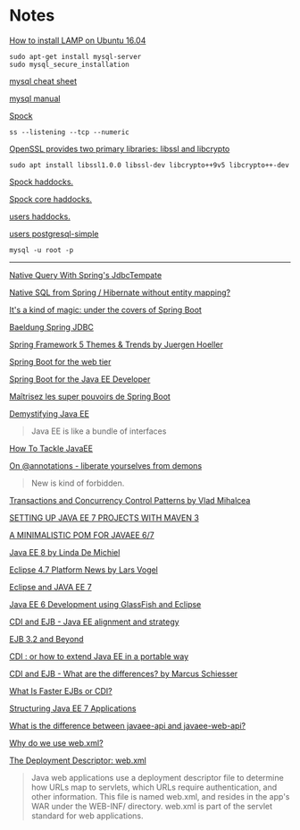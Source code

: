 # Notes

[How to install LAMP on Ubuntu 16.04](https://www.digitalocean.com/community/tutorials/how-to-install-linux-apache-mysql-php-lamp-stack-on-ubuntu-16-04)

    sudo apt-get install mysql-server
    sudo mysql_secure_installation

[mysql cheat sheet](https://gist.github.com/hofmannsven/9164408)

[mysql manual](http://dev.mysql.com/doc/refman/5.7/en/mysql.html)

[Spock](https://www.spock.li/tutorial/)

    ss --listening --tcp --numeric

[OpenSSL provides two primary libraries: libssl and libcrypto](https://wiki.openssl.org/index.php/Libcrypto_API)

    sudo apt install libssl1.0.0 libssl-dev libcrypto++9v5 libcrypto++-dev

[Spock haddocks.](https://spockdocs.s3.eu-central-1.amazonaws.com/Spock-0.11.0.0/index.html)

[Spock core haddocks.](https://spockdocs.s3.eu-central-1.amazonaws.com/Spock-core-0.11.0.0/index.html)

[users haddocks.](https://www.stackage.org/haddock/lts-7.0/users-0.5.0.0/Web-Users-Types.html)

[users postgresql-simple](https://www.stackage.org/lts-7.0/package/users-postgresql-simple-0.5.0.2)

    mysql -u root -p

---

[Native Query With Spring's JdbcTempate](https://stackoverflow.com/questions/11750300/native-query-with-springs-jdbctempate)

[Native SQL from Spring / Hibernate without entity mapping?](https://stackoverflow.com/questions/33225313/native-sql-from-spring-hibernate-without-entity-mapping)

[It's a kind of magic: under the covers of Spring Boot](https://www.youtube.com/watch?v=uof5h-j0IeE)

[Baeldung Spring JDBC](http://www.baeldung.com/spring-jdbc-jdbctemplate)

[Spring Framework 5 Themes & Trends by Juergen Hoeller](https://www.youtube.com/watch?v=z3vq64xSQTo)

[Spring Boot for the web tier](https://www.youtube.com/watch?v=7cemYpV1fNI)

[Spring Boot for the Java EE Developer](https://www.youtube.com/watch?v=BhnAcAaBaYA)

[Maîtrisez les super pouvoirs de Spring Boot](https://www.youtube.com/watch?v=J852zGtsE3M)

[Demystifying Java EE](https://www.youtube.com/watch?v=zht_qvbm5lU)

> Java EE is like a bundle of interfaces

[How To Tackle JavaEE](https://www.youtube.com/watch?v=JWcoiXNoKxk)

[On @annotations - liberate yourselves from demons](https://www.youtube.com/watch?v=-6zT60l5hDc)

> New is kind of forbidden.

[Transactions and Concurrency Control Patterns by Vlad Mihalcea](https://www.youtube.com/watch?v=onYjxRcToto)

[SETTING UP JAVA EE 7 PROJECTS WITH MAVEN 3](http://www.adam-bien.com/roller/abien/entry/setting_up_java_ee_7)

[A MINIMALISTIC POM FOR JAVAEE 6/7](http://www.adam-bien.com/roller/abien/entry/a_minimalistic_pom_for_javaee)

[Java EE 8 by Linda De Michiel](https://www.youtube.com/watch?v=OXsdKzBIUzU)

[Eclipse 4.7 Platform News by Lars Vogel](https://www.youtube.com/watch?v=94hhzGnzqbw)

[Eclipse and JAVA EE 7](https://stackoverflow.com/questions/23538620/eclipse-and-java-ee-7)

[Java EE 6 Development using GlassFish and Eclipse](https://www.youtube.com/watch?v=aBjlR9HoR50)

[CDI and EJB - Java EE alignment and strategy](https://www.youtube.com/watch?v=vhGcbUAPFvk)

[EJB 3.2 and Beyond](https://www.youtube.com/watch?v=vtuFMBYLHhg)

[CDI : or how to extend Java EE in a portable way](https://www.youtube.com/watch?v=LYKMaj4XKvg)

[CDI and EJB - What are the differences? by Marcus Schiesser](https://www.youtube.com/watch?v=_FZcIspEIN8)

[What Is Faster EJBs or CDI?](https://www.youtube.com/watch?v=6Gm0u9gX56w) 

[Structuring Java EE 7 Applications](https://www.youtube.com/watch?v=grJC6RFiB58)

[What is the difference between javaee-api and javaee-web-api?](https://stackoverflow.com/questions/16789020/what-is-the-difference-between-javaee-api-and-javaee-web-api)

[Why do we use web.xml?](https://stackoverflow.com/questions/4538846/why-do-we-use-web-xml)

[The Deployment Descriptor: web.xml](https://cloud.google.com/appengine/docs/standard/java/config/webxml)

> Java web applications use a deployment descriptor file to determine how URLs map to servlets, which URLs require authentication, and other information. This file is named web.xml, and resides in the app's WAR under the WEB-INF/ directory. web.xml is part of the servlet standard for web applications.



